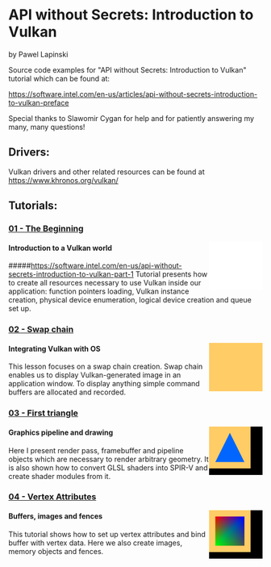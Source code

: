 # API without Secrets: Introduction to Vulkan
by Pawel Lapinski

Source code examples for "API without Secrets: Introduction to Vulkan" tutorial which can be found at:

https://software.intel.com/en-us/articles/api-without-secrets-introduction-to-vulkan-preface

Special thanks to Slawomir Cygan for help and for patiently answering my many, many questions!

## Drivers:

Vulkan drivers and other related resources can be found at https://www.khronos.org/vulkan/

## Tutorials:

### [01 - The Beginning](./Project/Tutorial01/)
<img src="./Document/Images/01 - The Beginning.png" height="96px" align="right">

#### Introduction to a Vulkan world
#####https://software.intel.com/en-us/api-without-secrets-introduction-to-vulkan-part-1
Tutorial presents how to create all resources necessary to use Vulkan inside our application: function pointers loading, Vulkan instance creation, physical device enumeration, logical device creation and queue set up.

### [02 - Swap chain](./Project/Tutorial02/)
<img src="./Document/Images/02 - Swap Chain.png" height="96px" align="right">

#### Integrating Vulkan with OS
This lesson focuses on a swap chain creation. Swap chain enables us to display Vulkan-generated image in an application window. To display anything simple command buffers are allocated and recorded.

### [03 - First triangle](./Project/Tutorial03/)
<img src="./Document/Images/03 - First Triangle.png" height="96px" align="right">

#### Graphics pipeline and drawing
Here I present render pass, framebuffer and pipeline objects which are necessary to render arbitrary geometry. It is also shown how to convert GLSL shaders into SPIR-V and create shader modules from it.

### [04 - Vertex Attributes](./Project/Tutorial04/)
<img src="./Document/Images/04 - Vertex Attributes.png" height="96px" align="right">

#### Buffers, images and fences
This tutorial shows how to set up vertex attributes and bind buffer with vertex data. Here we also create images, memory objects and fences.
